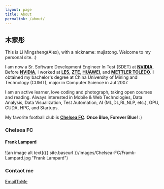 ```yaml
---
layout: page
title: About
permalink: /about/
---
```


## 木家彤

This is Li Mingsheng(Alex), with a nickname: mujiatong. Welcome to my personal site. :)

I am now a Sr. Software Development Engineer In Test (SDET) at **[NVIDIA](https://www.nvidia.com "NVIDIA")**. Before **[NVIDIA](https://www.nvidia.com "NVIDIA")**, I worked at **[LES](http://www.les.cn/ "LES Information")**, **[ZTE](https://www.zte.com.cn "ZTE")**, **[HUAWEI](https://www.huawei.com "HUAWEI")**, and **[METTLER TOLEDO](https://www.mt.com "Mettler Toldeo")**. I obtained my bachelor's degree at China University of Mining and Technology (CUMT), major in Computer Science in Jul 2007.

I am an active learner, love coding and photograph, taking open courses and reading. Always interested in Mobile & Web Technologies, Data Analysis, Data Visualization, Test Automation, AI (ML,DL,RL,NLP, etc.), GPU, CUDA, HPC, and Startups. 

My favorite football club is **[Chelsea FC](https://www.chelseafc.com)**.  **Once Blue, Forever Blue!** :)

### Chelsea FC

#### Frank Lampard

![an image alt text]({{ site.baseurl }}/images/Chelsea-FC/Framk-Lampard.jpg "Frank Lampard")

### Contact me

[EmailToMe](mailto:alex.limingsheng@gmail.com)

